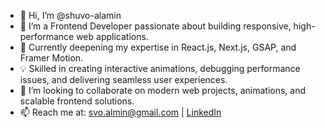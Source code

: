 - 👋 Hi, I’m @shuvo-alamin  
- 👀 I’m a Frontend Developer passionate about building responsive, high-performance web applications.  
- 🌱 Currently deepening my expertise in React.js, Next.js, GSAP, and Framer Motion.  
- 💡 Skilled in creating interactive animations, debugging performance issues, and delivering seamless user experiences.  
- 💞️ I’m looking to collaborate on modern web projects, animations, and scalable frontend solutions.  
- 📫 Reach me at: svo.almin@gmail.com | [LinkedIn](https://www.linkedin.com/in/alamin-talukder-shuvo-58561315a/)  
